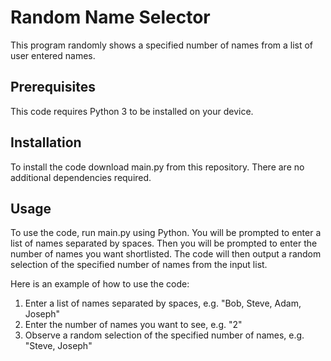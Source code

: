 # Random Name Selector

This program randomly shows a specified number of names from a list of user entered names.

## Prerequisites

This code requires Python 3 to be installed on your device.

## Installation

To install the code download main.py from this repository. There are no additional dependencies required.

## Usage

To use the code, run main.py using Python. You will be prompted to enter a list of names separated by spaces. Then you will be prompted to enter the number of names you want shortlisted. The code will then output a random selection of the specified number of names from the input list.

Here is an example of how to use the code:

1) Enter a list of names separated by spaces, e.g. "Bob, Steve, Adam, Joseph"
2) Enter the number of names you want to see, e.g. "2"
3) Observe a random selection of the specified number of names, e.g. "Steve, Joseph"
